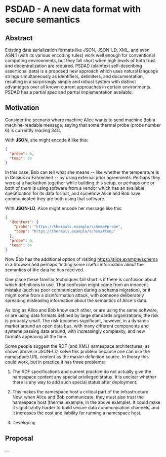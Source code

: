 
# PSDAD - A new data format with secure semantics

## Abstract

Existing data serialization formats like JSON, JSON-LD, XML, and even
ASN.1 (with its various encoding rules) work well enough for
conventional computing environments, but they fall short when high
levels of both trust and decentralization are required. PSDAD
(plaintext self-describing assertional data) is a proposed new
approach which uses natural language strings simultaneously as
identifiers, delimiters, and documentation, resulting in a
surprisingly simple and robust system with distinct advantages over
all known current approaches in certain environments.  PSDAD has a
partial spec and partial implementation available.

## Motivation

Consider the scenario where machine Alice wants to send machine Bob a
machine-readable message, saying that some thermal probe (probe number
6) is currently reading 34C.

With **JSON**, she might encode it like this:

```json
{ 
  "probe": 6, 
  "temp": 34 
}
```

In this case, Bob can tell what she means -- like whether the
temperature is in Celsius or Fahrenheit -- by using external prior
agreements.  Perhaps they were at a hackathon together while building
this setup, or perhaps one or both of them is using software from a
vendor which has an available specification for its data format, and
somehow Alice and Bob have communicated they are both using that software.

With **JSON-LD**, Alice might encode her message like this:
```json
{
  "@context": {
    "probe": "https://thermals.example/schema#probe",
    "temp": "https://thermals.example/schema#temp"
  },
  "probe": 6, 
  "temp": 34 
}
```

Now Bob has the additional option of visiting
https://alice.example/schema in a browser and perhaps finding some
useful information about the semantics of the data he has received.

One place these familiar techniques fall short is if there is confusion
about which definitions to use. That confusion might come from an
innocent mistake (such as poor communication during a schema migration), or it
might come from a disinformation attack, with someone deliberately
spreading misleading information about the semantics of Alice's data.

As long as Alice and Bob know each other, or are using the same
software, or are using data formats defined by large standards
organizations, the risk is probably small.  The risk becomes
significant, however, in a dynamic market around an open data bus,
with many different components and systems passing data around, with
increasingly complexity, and new formats appearing all the time.

Some people suggest the RDF (and XML) namespace architectures, as
shown above in JSON-LD, solve this problem because one can use the
namespace URL content as the master definition source. In theory this
could work, but in practice it has three problems:

1. The RDF specifications and current practice do not actually give
the namespace content any special privileged status. It is unclear
whether there is any way to add such special status after deployment.

2. This makes the namespace host a critical part of the
infrastructure. Now, when Alice and Bob communicate, they must also
trust the namespace host (thermal.example, in the above example). It
could make it significantly harder to build secure data communication
channels, and it increases the cost and liability for running a
namespace host.

3. Developing 




## Proposal

...

